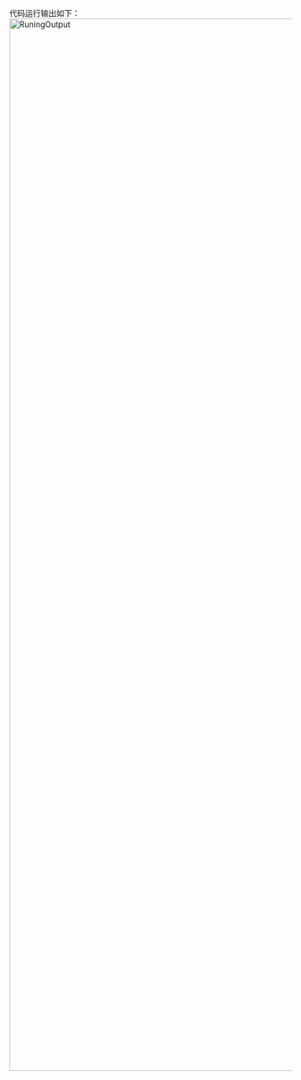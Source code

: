 代码运行输出如下：
<img width="1879" alt="RuningOutput" src="https://github.com/lijingfz/LangChainBedrcokClaude3/assets/23396525/f988093f-215f-4291-b5fb-e027de8e001f">

